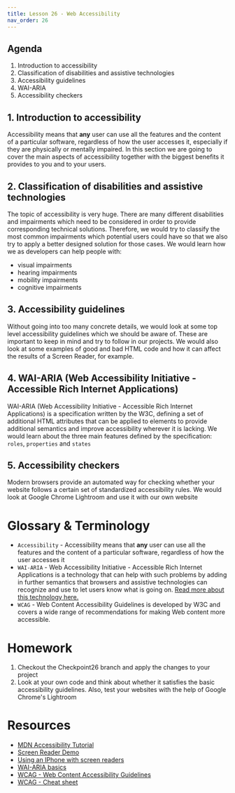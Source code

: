 ```yaml
---
title: Lesson 26 - Web Accessibility
nav_order: 26
---
```


## Agenda

1. Introduction to accessibility
1. Classification of disabilities and assistive technologies
1. Accessibility guidelines
1. WAI-ARIA
1. Accessibility checkers

## 1. Introduction to accessibility

Accessibility means that **any** user can use all the features and the content of a particular software, regardless of how the user accesses it, especially if they are physically or mentally impaired. In this section we are going to cover the main aspects of accessibility together with the biggest benefits it provides to you and to your users.

## 2. Classification of disabilities and assistive technologies

The topic of accessibility is very huge. There are many different disabilities and impairments which need to be considered in order to provide corresponding technical solutions. Therefore, we would try to classify the most common impairments which potential users could have so that we also try to apply a better designed solution for those cases. We would learn how we as developers can help people with:

- visual impairments
- hearing impairments
- mobility impairments
- cognitive impairments

## 3. Accessibility guidelines

Without going into too many concrete details, we would look at some top level accessibility guidelines which we should be aware of. These are important to keep in mind and try to follow in our projects. We would also look at some examples of good and bad HTML code and how it can affect the results of a Screen Reader, for example.

## 4. WAI-ARIA (Web Accessibility Initiative - Accessible Rich Internet Applications)

WAI-ARIA (Web Accessibility Initiative - Accessible Rich Internet Applications) is a specification written by the W3C, defining a set of additional HTML attributes that can be applied to elements to provide additional semantics and improve accessibility wherever it is lacking. We would learn about the three main features defined by the specification: `roles`, `properties` and `states`

## 5. Accessibility checkers

Modern browsers provide an automated way for checking whether your website follows a certain set of standardized accessibility rules. We would look at Google Chrome Lightroom and use it with our own website

# Glossary & Terminology

- `Accessibility` - Accessibility means that **any** user can use all the features and the content of a particular software, regardless of how the user accesses it
- `WAI-ARIA` - Web Accessibility Initiative - Accessible Rich Internet Applications is a technology that can help with such problems by adding in further semantics that browsers and assistive technologies can recognize and use to let users know what is going on. [Read more about this technology here.](https://developer.mozilla.org/en-US/docs/Learn/Accessibility/WAI-ARIA_basics)
- `WCAG` - Web Content Accessibility Guidelines is developed by W3C and covers a wide range of recommendations for making Web content more accessible.

# Homework

1. Checkout the Checkpoint26 branch and apply the changes to your project
2. Look at your own code and think about whether it satisfies the basic accessibility guidelines. Also, test your websites with the help of Google Chrome's Lightroom

# Resources

- [MDN Accessibility Tutorial](https://developer.mozilla.org/en-US/docs/Web/Accessibility)
- [Screen Reader Demo](https://www.youtube.com/watch?v=dEbl5jvLKGQ)
- [Using an IPhone with screen readers](https://www.youtube.com/watch?v=wueLXCbm_KY)
- [WAI-ARIA basics](https://developer.mozilla.org/en-US/docs/Learn/Accessibility/WAI-ARIA_basics)
- [WCAG - Web Content Accessibility Guidelines](https://www.w3.org/WAI/standards-guidelines/wcag/)
- [WCAG - Cheat sheet](https://www.w3.org/WAI/standards-guidelines/wcag/glance/)

